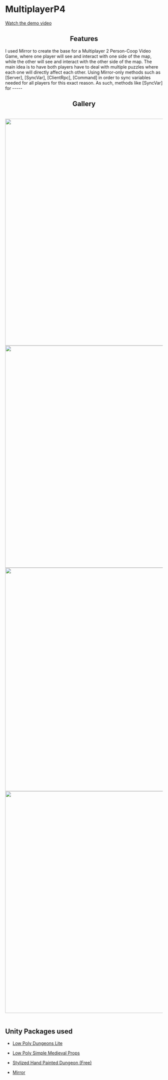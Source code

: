 # MultiplayerP4

[Watch the demo video](https://youtu.be/by8KGNBQgO8)

<div align = center>

## Features
</div>
I used Mirror to create the base for a Multiplayer 2 Person-Coop Video Game, where one player will see and interact with one side of the map, while the other will see and interact with the other side of the map. The main idea is to have both players have to deal with multiple puzzles where each one will directly affect each other. Using Mirror-only methods such as [Server], [SyncVar], [ClientRpc], [Command] in order to sync variables needed for all players for this exact reason. As such, methods like [SyncVar] for -----

<br>


<div align = center>

## Gallery

<br>
<img width="1456" height="725" alt="Map" src="https://github.com/user-attachments/assets/e353ad95-8c0a-4304-966e-c735d7b2f236" />

<br>
<img width="1450" height="710" alt="ColorPasswordCubesExample" src="https://github.com/user-attachments/assets/d09a34cb-d627-4032-873a-3006dba6eced" />

<br>
<img width="1456" height="714" alt="PlayerBEntrance" src="https://github.com/user-attachments/assets/fbaff616-2877-4010-b990-e82bea7fe462" />

<br>
<img width="1453" height="709" alt="ColorInputCubesStart" src="https://github.com/user-attachments/assets/7ec912f0-0922-4fe1-9ccd-0cc7d87daa97" />

<br>
<br>

</div>


## Unity Packages used
- [Low Poly Dungeons Lite]
- [Low Poly Simple Medieval Props]
- [Stylized Hand Painted Dungeon (Free)]
- [Mirror]


  <br>

  <!----------------------------------{ Thanks }--------------------------------->
[Low Poly Dungeons Lite]: https://assetstore.unity.com/packages/3d/environments/dungeons/low-poly-dungeons-lite-177937
[Low Poly Simple Medieval Props]: https://assetstore.unity.com/packages/3d/environments/dungeons/low-poly-dungeons-lite-177937
[Stylized Hand Painted Dungeon (Free)]: https://assetstore.unity.com/packages/3d/environments/stylized-hand-painted-dungeon-free-173934
[Mirror]: https://assetstore.unity.com/packages/tools/network/mirror-129321
